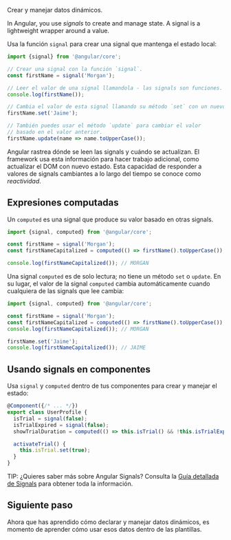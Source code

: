 <docs-decorative-header title="Signals" imgSrc="adev/src/assets/images/signals.svg"> <!-- markdownlint-disable-line -->
Crear y manejar datos dinámicos.
</docs-decorative-header>

In Angular, you use *signals* to create and manage state. A signal is a lightweight wrapper around a value.

Usa la función `signal` para crear una signal que mantenga el estado local:

```typescript
import {signal} from '@angular/core';

// Crear una signal con la función `signal`.
const firstName = signal('Morgan');

// Leer el valor de una signal llamandola - las signals son funciones.
console.log(firstName());

// Cambia el valor de esta signal llamando su método `set` con un nuevo valor.
firstName.set('Jaime');

// También puedes usar el método `update` para cambiar el valor
// basado en el valor anterior.
firstName.update(name => name.toUpperCase()); 
```

Angular rastrea dónde se leen las signals y cuándo se actualizan. El framework usa esta información para hacer trabajo adicional, como actualizar el DOM con nuevo estado. Esta capacidad de responder a valores de signals cambiantes a lo largo del tiempo se conoce como *reactividad*.

## Expresiones computadas

Un `computed` es una signal que produce su valor basado en otras signals.

```typescript
import {signal, computed} from '@angular/core';

const firstName = signal('Morgan');
const firstNameCapitalized = computed(() => firstName().toUpperCase());

console.log(firstNameCapitalized()); // MORGAN
``` 

Una signal `computed` es de solo lectura; no tiene un método `set` o `update`. En su lugar, el valor de la signal `computed` cambia automáticamente cuando cualquiera de las signals que lee cambia:

```typescript
import {signal, computed} from '@angular/core';

const firstName = signal('Morgan');
const firstNameCapitalized = computed(() => firstName().toUpperCase());
console.log(firstNameCapitalized()); // MORGAN

firstName.set('Jaime');
console.log(firstNameCapitalized()); // JAIME
```

## Usando signals en componentes

Usa `signal` y `computed` dentro de tus componentes para crear y manejar el estado:

```typescript
@Component({/* ... */})
export class UserProfile {
  isTrial = signal(false);
  isTrialExpired = signal(false);
  showTrialDuration = computed(() => this.isTrial() && !this.isTrialExpired());

  activateTrial() {
    this.isTrial.set(true);
  }
}
```

TIP: ¿Quieres saber más sobre Angular Signals? Consulta la [Guía detallada de Signals](guide/signals) para obtener toda la información.

## Siguiente paso

Ahora que has aprendido cómo declarar y manejar datos dinámicos, es momento de aprender cómo usar esos datos dentro de las plantillas.

<docs-pill-row>
  <docs-pill title="Interfaces dinámicas con plantillas" href="essentials/templates" />
  <docs-pill title="Guía detallada de signals" href="guide/signals" />
</docs-pill-row>